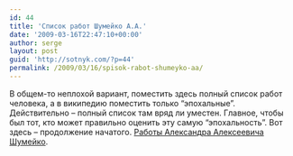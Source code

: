 ```yaml
---
id: 44
title: 'Список работ Шумейко А.А.'
date: '2009-03-16T22:47:10+00:00'
author: serge
layout: post
guid: 'http://sotnyk.com/?p=44'
permalink: /2009/03/16/spisok-rabot-shumeyko-aa/
---
```


В общем-то неплохой вариант, поместить здесь полный список работ человека, а в википедию поместить только “эпохальные”. Действительно – полный список там вряд ли уместен. Главное, чтобы был тот, кто может правильно оценить эту самую “эпохальность”. Вот здесь – продолжение начатого. [Работы Александра Алексеевича Шумейко](Articles/Shumejko.doc).